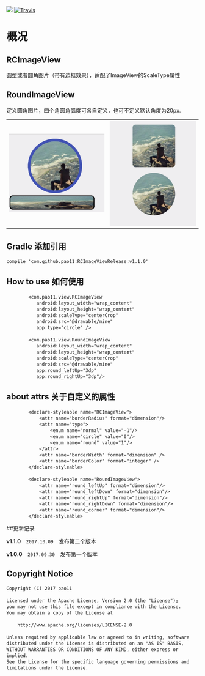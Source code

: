 [![](https://jitpack.io/v/pao11/RCImageViewRelease.svg)](https://jitpack.io/#pao11/RCImageViewRelease)
[![Travis](https://img.shields.io/badge/Gradle-2.3.1-brightgreen.svg)]()

# 概况

## RCImageView
圆型或者圆角图片（带有边框效果），适配了ImageView的ScaleType属性

## RoundImageView
定义圆角图片，四个角圆角弧度可各自定义，也可不定义默认角度为20px.

<table>
    <tr>
        <td><img src="/image/image.png"></td>
        <td><img src="/image/image_two.png"></td>
    </tr>
</table>

## Gradle 添加引用
```
compile 'com.github.pao11:RCImageViewRelease:v1.1.0' 
```
## How to use 如何使用
```
        <com.pao11.view.RCImageView
           android:layout_width="wrap_content"
           android:layout_height="wrap_content"
           android:scaleType="centerCrop"
           android:src="@drawable/mine"
           app:type="circle" />
           
        <com.pao11.view.RoundImageView
           android:layout_width="wrap_content"
           android:layout_height="wrap_content"
           android:scaleType="centerCrop"
           android:src="@drawable/mine"
           app:round_leftUp="3dp"
           app:round_rightUp="3dp"/>
```

## about attrs 关于自定义的属性
```
	    <declare-styleable name="RCImageView">
    		<attr name="borderRadius" format="dimension"/>
    		<attr name="type">
    			<enum name="normal" value="-1"/>
    			<enum name="circle" value="0"/>
    			<enum name="round" value="1"/>
    		</attr>
    		<attr name="borderWidth" format="dimension" />
    		<attr name="borderColor" format="integer" />
    	</declare-styleable>
    
    	<declare-styleable name="RoundImageView">
    		<attr name="round_leftUp" format="dimension"/>
    		<attr name="round_leftDown" format="dimension"/>
    		<attr name="round_rightUp" format="dimension"/>
    		<attr name="round_rightDown" format="dimension"/>
    		<attr name="round_corner" format="dimension"/>
    	</declare-styleable>
 ```
 ##更新记录
 
 **v1.1.0**　`2017.10.09`　发布第二个版本
 
 **v1.0.0**　`2017.09.30`　发布第一个版本
 
 ## Copyright Notice ##
 ``` 
 Copyright (C) 2017 pao11
 
 Licensed under the Apache License, Version 2.0 (the "License");
 you may not use this file except in compliance with the License.
 You may obtain a copy of the License at
 
     http://www.apache.org/licenses/LICENSE-2.0
 
 Unless required by applicable law or agreed to in writing, software
 distributed under the License is distributed on an "AS IS" BASIS,
 WITHOUT WARRANTIES OR CONDITIONS OF ANY KIND, either express or implied.
 See the License for the specific language governing permissions and
 limitations under the License.
  ```
 

